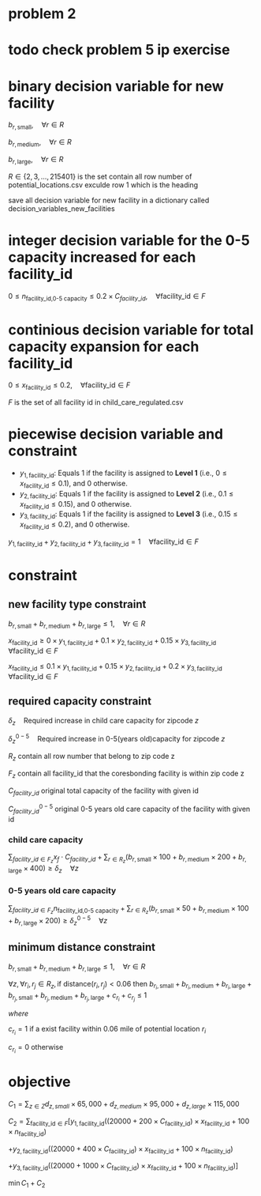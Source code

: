 # problem 2
# todo check problem 5 ip exercise 
# binary decision variable for new facility

$` b_{r, \text{small}}, \quad \forall r \in R`$

$` b_{r, \text{medium}}, \quad \forall r \in R`$

$` b_{r, \text{large}} , \quad \forall r \in R`$

$`R \in\{2,3,\dots ,215401\} \text{ is the set contain all row number of potential\_locations.csv exculde row 1 which is the heading}`$

save all decision variable for new facility in a dictionary called
decision_variables_new_facilities

# integer decision variable for the 0-5 capacity increased for each facility_id

$`0 \leq n_{\text{facility\_id,0-5 capacity}}\leq 0.2 \times C_{facility\_id}, \quad \forall \text{facility\_id} \in F`$


# continious decision variable for total capacity expansion for each facility_id

$`0 \leq x_{\text{facility\_id}} \leq 0.2, \quad \forall \text{facility\_id} \in F`$

$`F \text{ is the set of all facility id in child\_care\_regulated.csv }`$

# piecewise decision variable and constraint
- $` y_{1,\text{facility\_id}} `$: Equals 1 if the facility is assigned to **Level 1** (i.e., $` 0 \leq x_{\text{facility\_id}} \leq 0.1 `$), and 0 otherwise.
- $` y_{2,\text{facility\_id}} `$: Equals 1 if the facility is assigned to **Level 2** (i.e., $` 0.1 \leq x_{\text{facility\_id}} \leq 0.15 `$), and 0 otherwise.
- $` y_{3,\text{facility\_id}} `$: Equals 1 if the facility is assigned to **Level 3** (i.e., $` 0.15 \leq x_{\text{facility\_id}} \leq 0.2 `$), and 0 otherwise.

$`y_{1,\text{facility\_id}} + y_{2,\text{facility\_id}} + y_{3,\text{facility\_id}} = 1 \quad \forall \text{facility\_id} \in F`$



# constraint
## new facility type constraint 
$`b_{r, \text{small}} + b_{r, \text{medium}} + b_{r, \text{large}} \leq 1, \quad \forall r \in R`$

$`x_{\text{facility\_id}} \geq 0 \times y_{1,\text{facility\_id}} + 0.1 \times y_{2,\text{facility\_id}} + 0.15 \times y_{3,\text{facility\_id}} \quad \forall \text{facility\_id} \in F`$

$`x_{\text{facility\_id}} \leq 0.1 \times y_{1,\text{facility\_id}} + 0.15 \times y_{2,\text{facility\_id}} + 0.2 \times y_{3,\text{facility\_id}} \quad \forall \text{facility\_id} \in F`$

## required capacity constraint
$`\delta_z \quad \text{Required increase in child care capacity for zipcode $z$}`$

$`\delta_z^{0-5} \quad \text{Required increase in 0-5(years old)capacity for zipcode $z$}`$

$`R_z \text{ contain all row number that belong to zip code z}`$

$`F_z \text{ contain all facility\_id that the coresbonding facility is within zip code z}`$

$`C_{facility\_id} \text{ original total capacity of the facility with given id}`$

$`C^{0-5}_{facility\_id} \text{ original 0-5 years old care capacity of the facility with given id}`$
### child care capacity 
$`\sum_{facility\_id \in F_z} x_f \cdot C_{facility\_id} + \sum_{r \in R_z} (b_{r, \text{small}}\times 100 + b_{r, \text{medium}} \times 200 + b_{r, \text{large}}\times 400) \geq \delta_z \quad \forall z`$

### 0-5 years old care capacity
$`\sum_{facility\_id \in F_z} n_{\text{facility\_id,0-5 capacity}} + \sum_{r \in R_z} (b_{r, \text{small}}\times 50 + b_{r, \text{medium}} \times 100 + b_{r, \text{large}}\times 200) \geq \delta_z^{0-5} \quad \forall z`$





## minimum distance constraint
$`b_{r, \text{small}} + b_{r, \text{medium}} + b_{r, \text{large}} \leq 1, \quad \forall r \in R`$

$`\forall z, \forall r_i, r_j \in R_z, \text{if } \text{distance}(r_i, r_j) < 0.06 \text{ then } b_{r_i, \text{small}} + b_{r_i, \text{medium}} + b_{r_i, \text{large}} + b_{r_j, \text{small}} + b_{r_j, \text{medium}} + b_{r_j, \text{large}} + c_{r_i}+ c_{r_j} \leq 1`$

$`where`$

$`c_{r_i}  =1 \text{ if a exist facility within 0.06 mile of potential location } r_i`$

$`c_{r_i} =0 \text{ otherwise} `$


# objective
$`C_1= \sum_{z \in Z}d_{z,small}\times 65,000 + d_{z,medium} \times 95,000 + d_{z,large}\times 115,000`$

$`C_2 = \sum_{\text{facility\_id} \in F} \left[ y_{1,\text{facility\_id}} \left( (20000 + 200 \times C_{\text{facility\_id}}) \times x_{\text{facility\_id}} + 100 \times n_{\text{facility\_id}}  \right) \right.`$

$` + y_{2,\text{facility\_id}} \left( (20000 + 400 \times C_{\text{facility\_id}}) \times x_{\text{facility\_id}} + 100 \times n_{\text{facility\_id}} \right) `$

$`+ y_{3,\text{facility\_id}} \left( (20000 + 1000 \times C_{\text{facility\_id}}) \times x_{\text{facility\_id}} + 100 \times n_{\text{facility\_id}}  \right) ]`$

$`\min C_1+C_{2}`$
